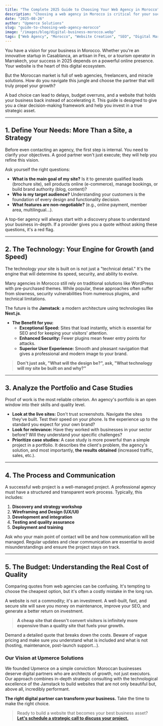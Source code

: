 ```yaml
---
title: "The Complete 2025 Guide to Choosing Your Web Agency in Morocco"
description: "Choosing a web agency in Morocco is critical for your success. This complete guide gives you the key criteria to choose the ideal partner and avoid costly mistakes."
date: "2025-08-26"
author: "Upmerce Solutions"
slug: "guide-to-choosing-web-agency-morocco"
image: "/images/blog/digital-business-morocco.webp"
tags: ["Web Agency", "Morocco", "Website Creation", "SEO", "Digital Marketing", "Enterprise"]
---
```


You have a vision for your business in Morocco. Whether you're an innovative startup in Casablanca, an artisan in Fes, or a tourism operator in Marrakech, your success in 2025 depends on a powerful online presence. Your website is the heart of this digital ecosystem.

But the Moroccan market is full of web agencies, freelancers, and miracle solutions. How do you navigate this jungle and choose the partner that will truly propel your growth?

A bad choice can lead to delays, budget overruns, and a website that holds your business back instead of accelerating it. This guide is designed to give you a clear decision-making framework and help you invest in a true strategic asset.



---

## 1. Define Your Needs: More Than a Site, a Strategy

Before even contacting an agency, the first step is internal. You need to clarify your objectives. A good partner won't just execute; they will help you refine this vision.

Ask yourself the right questions:
* **What is the main goal of my site?** Is it to generate qualified leads (brochure site), sell products online (e-commerce), manage bookings, or build brand authority (blog, content)?
* **Who is my target audience?** Understanding your customers is the foundation of every design and functionality decision.
* **What features are non-negotiable?** (e.g., online payment, member area, multilingual...).

A top-tier agency will always start with a discovery phase to understand your business in-depth. If a provider gives you a quote without asking these questions, it's a red flag.

---

## 2. The Technology: Your Engine for Growth (and Speed)

The technology your site is built on is not just a "technical detail." It's the engine that will determine its speed, security, and ability to evolve.

Many agencies in Morocco still rely on traditional solutions like WordPress with pre-purchased themes. While popular, these approaches often suffer from slowness, security vulnerabilities from numerous plugins, and technical limitations.

The future is the **Jamstack**: a modern architecture using technologies like **Next.js**.

* **The Benefit for you:**
    * **Exceptional Speed:** Sites that load instantly, which is essential for SEO and for keeping your visitors' attention.
    * **Enhanced Security:** Fewer plugins mean fewer entry points for attacks.
    * **Superior User Experience:** Smooth and pleasant navigation that gives a professional and modern image to your brand.

> **Don't just ask, "What will the design be?", ask, "What technology will my site be built on and why?"**

---

## 3. Analyze the Portfolio and Case Studies

Proof of work is the most reliable criterion. An agency's portfolio is an open window into their skills and quality level.

* **Look at the live sites:** Don't trust screenshots. Navigate the sites they've built. Test their speed on your phone. Is the experience up to the standard you expect for your own brand?
* **Look for relevance:** Have they worked with businesses in your sector before? Will they understand your specific challenges?
* **Prioritize case studies:** A case study is more powerful than a simple project in a portfolio. It describes the client's problem, the agency's solution, and most importantly, **the results obtained** (increased traffic, sales, etc.).

---

## 4. The Process and Communication

A successful web project is a well-managed project. A professional agency must have a structured and transparent work process. Typically, this includes:

1.  **Discovery and strategy workshop**
2.  **Wireframing and Design (UX/UI)**
3.  **Development and integration**
4.  **Testing and quality assurance**
5.  **Deployment and training**

Ask who your main point of contact will be and how communication will be managed. Regular updates and clear communication are essential to avoid misunderstandings and ensure the project stays on track.

---

## 5. The Budget: Understanding the Real Cost of Quality

Comparing quotes from web agencies can be confusing. It's tempting to choose the cheapest option, but it's often a costly mistake in the long run.

A website is not a commodity; it's an investment. A well-built, fast, and secure site will save you money on maintenance, improve your SEO, and generate a better return on investment.

> **A cheap site that doesn't convert visitors is infinitely more expensive than a quality site that fuels your growth.**

Demand a detailed quote that breaks down the costs. Beware of vague pricing and make sure you understand what is included and what is not (hosting, maintenance, post-launch support...).

### Our Vision at Upmerce Solutions

We founded Upmerce on a simple conviction: Moroccan businesses deserve digital partners who are architects of growth, not just executors. Our approach combines in-depth strategic consulting with the technological excellence of the Jamstack to build websites that are not only beautiful but, above all, incredibly performant.

**The right digital partner can transform your business.** Take the time to make the right choice.

> Ready to build a website that becomes your best business asset? [**Let's schedule a strategic call to discuss your project.**](https://www.upmerce.com/en#contact)